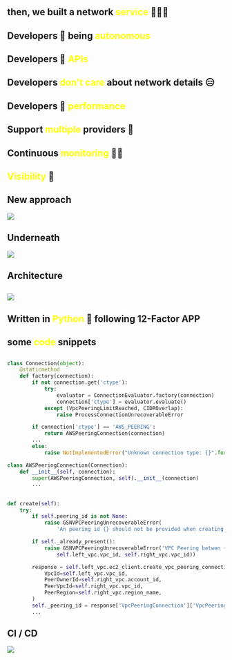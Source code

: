
# 

## then, we built a network <span style="color:yellow">service</span> 👩🏻‍🔧
<!-- 
So, after the first try, we were ready to build something that could be useful for all the developers teams across Schibsted knowing some key things
 -->

## Developers 💛 being <span style="color:yellow">autonomous</span>
<!-- Dynamic infrastructure has given developers the capabilities to become autonomous, so let's give them the same approach providing a self-serve API authtenticated through a SSO
 -->

## Developers 💛 <span style="color:yellow">APIs</span>
<!-- but how many APIs? it makes sense for all of them to know about several APIs to create all the needed stuff? -->

## Developers <span style="color:yellow">don't care</span> about network details 😑
<!-- They don't care about the underlying details, it just works, and it should work as better as possible, so let's take these decissions from them and implement all the network related tasks.
 -->

## Developers 💛 <span style="color:yellow">performance</span>
<!-- so they will get the best performance at the lowest cost -->

## Support <span style="color:yellow">multiple</span> providers 🤯
<!-- while supporting all the providers they want to run on... we don't know which will be the techincal decissions on the future, but we will be able to integrate them -->

## Continuous <span style="color:yellow">monitoring</span> 👩‍🚒
<!-- and provide them an end-to-end continuous monitoring to help them to keep everything running -->

## <span style="color:yellow">Visibility</span> 🧐
<!-- 
 And, why not provide them with network information that could be used to debug application network dependecies?
-->

## New approach

![](https://docs.google.com/drawings/d/e/2PACX-1vTM4bJPIbaTki9mkubRy8lcK8tUnsu-01rxHC2v4T-ds8usdEOQ5yV9CPCzDu8bffLJEX42VDNL3RTv/pub?w=806&h=527)

## Underneath

![](https://docs.google.com/drawings/d/e/2PACX-1vSvNRJpmhIwaV2Uyubyq0MlOlw7ZfzpNvglQhu1txAtaAGgaVK1DSH6RKfUiIDpyz2mZ-V8OBZ6SGus/pub?w=1257&h=630)

<!-- so the new approach was focus on the abstraction and orchestraction layer that could create internal provider network services and eventually provide a global interplatform connectivy -->

## Architecture

## 

![](https://docs.google.com/drawings/d/e/2PACX-1vSefaisqNFTjHAS33TVa9Qt4eWLu4ENwoPer-uIWlm4Gvu0wpimBfI0ydN2l6lSOkL2vqgE8EXpd0Sz/pub?w=938&h=635)

<!-- Decoupled architecture, explain queues
Centralized monitoring
Libraries depending on third-party provider
Periodic watchdog, KPI metrics and discover resources
Running over dynamic infrastructure: autoescaling, SaaS (lb, dns, okta, email)
How transit vpc should interact with the overall network
Highlight connection approval process -->

<!-- ## Technology Stack

| IaaS | PaaS | SaaS | FaaS |
| :------: | :-------: | :-------: | :-------: |
| EC2, ASG | RDS, Route53, ALB, SQS, SES  | DataDog, Sumologic, Okta | Lambda |
___
<h4 style="text-align: center;" markdown="1">
Written in <span style="color:yellow">Python</span> 🐍 following 12-Factor APP
</h4>
___
| API | Worker | Scheduler |
| :------: | :-------: |  :-------: | 
| Swagger, NGINX, Gunicorn, Flask, SQLAlchemy | Providers' API wrapper | Lambda using Zappa | -->

## Written in <span style="color:yellow">Python</span> 🐍 following 12-Factor APP

<!-- 
I. Codebase
One codebase tracked in revision control, many deploys
II. Dependencies
Explicitly declare and isolate dependencies
III. Config
Store config in the environment
IV. Backing services
Treat backing services as attached resources
V. Build, release, run
Strictly separate build and run stages
VI. Processes
Execute the app as one or more stateless processes
VII. Port binding
Export services via port binding
VIII. Concurrency
Scale out via the process model
IX. Disposability
Maximize robustness with fast startup and graceful shutdown
X. Dev/prod parity
Keep development, staging, and production as similar as possible
XI. Logs
Treat logs as event streams
XII. Admin processes
Run admin/management tasks as one-off processes
 -->


## some <span style="color:yellow">code</span> snippets

##
```python
class Connection(object):
    @staticmethod
    def factory(connection):
        if not connection.get('ctype'):
            try:
                evaluator = ConnectionEvaluator.factory(connection)
                connection['ctype'] = evaluator.evaluate()
            except (VpcPeeringLimitReached, CIDROverlap):
                raise ProcessConnectionUnrecoverableError

        if connection['ctype'] == 'AWS_PEERING':
            return AWSPeeringConnection(connection)
        ...
        else:
            raise NotImplementedError("Unknown connection type: {}".format(connection['ctype']))

class AWSPeeringConnection(Connection):
    def __init__(self, connection):
        super(AWSPeeringConnection, self).__init__(connection)
        ...
```

##
```python
def create(self):
    try:
        if self.peering_id is not None:
            raise GSNVPCPeeringUnrecoverableError(
                'An peering id {} should not be provided when creating a VPCPeering'.format(self.peering_id))

        if self._already_present():
            raise GSNVPCPeeringUnrecoverableError('VPC Peering betwen {} and {} already present'.format(
                self.left_vpc.vpc_id, self.right_vpc.vpc_id))

        response = self.left_vpc.ec2_client.create_vpc_peering_connection(
            VpcId=self.left_vpc.vpc_id,
            PeerOwnerId=self.right_vpc.account_id,
            PeerVpcId=self.right_vpc.vpc_id,
            PeerRegion=self.right_vpc.region_name,
        )
        self._peering_id = response['VpcPeeringConnection']['VpcPeeringConnectionId']
        ...
```

## CI / CD

![](https://docs.google.com/drawings/d/e/2PACX-1vS9L84CCA2pvjaHRaKXP_AzVwk7yjXNCj2Fb7o9hFajis30Lo-kcQpNBT-VuToa8YNbFRKYyNhCbfuN/pub?w=1377&h=577)

<!-- This is how we created this service, probably nothing different from your Pipelines, but the cool thing is imagine how this service could transform your current pipelines that probably can't interact with the network itself... using this you could include your network requirements in your integration and end2end test because eventually you will deploy them in production following the same tooling -->

